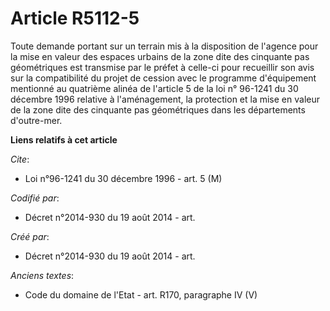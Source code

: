 # Article R5112-5

Toute demande portant sur un terrain mis à la disposition de l'agence pour la mise en valeur des espaces urbains de la zone
dite des cinquante pas géométriques est transmise par le préfet à celle-ci pour recueillir son avis sur la compatibilité du
projet de cession avec le programme d'équipement mentionné au quatrième alinéa de l'article 5 de la loi n° 96-1241 du 30
décembre 1996 relative à l'aménagement, la protection et la mise en valeur de la zone dite des cinquante pas géométriques
dans les départements d'outre-mer.

**Liens relatifs à cet article**

_Cite_:

  - Loi n°96-1241 du 30 décembre 1996 - art. 5 (M)

_Codifié par_:

  - Décret n°2014-930 du 19 août 2014 - art.

_Créé par_:

  - Décret n°2014-930 du 19 août 2014 - art.

_Anciens textes_:

  - Code du domaine de l'Etat - art. R170, paragraphe IV (V)
